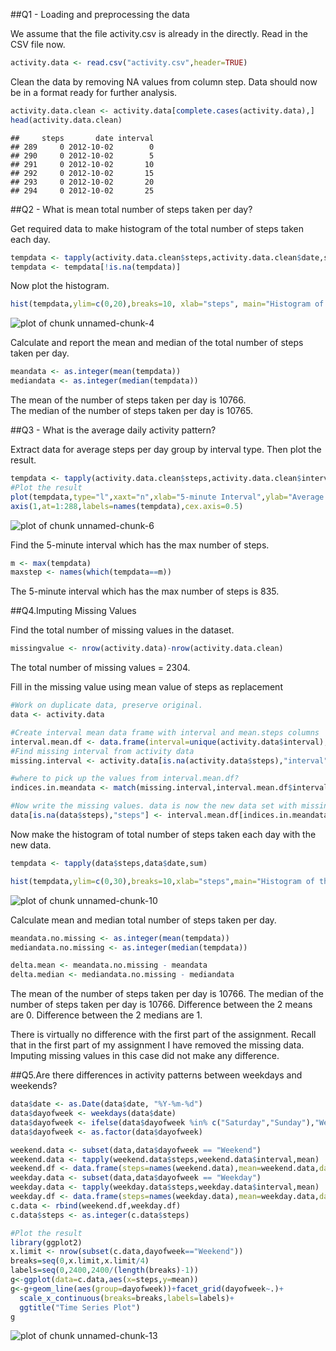 ##Q1 - Loading and preprocessing the data

We assume that the file activity.csv is already in the directly.
Read in the CSV file now.


```r
activity.data <- read.csv("activity.csv",header=TRUE)
```

Clean the data by removing NA values from column step. Data should now be in a format ready for further analysis.


```r
activity.data.clean <- activity.data[complete.cases(activity.data),]
head(activity.data.clean)
```

```
##     steps       date interval
## 289     0 2012-10-02        0
## 290     0 2012-10-02        5
## 291     0 2012-10-02       10
## 292     0 2012-10-02       15
## 293     0 2012-10-02       20
## 294     0 2012-10-02       25
```
    
    
##Q2 - What is mean total number of steps taken per day?

Get required data to make histogram of the total number of steps taken each day.


```r
tempdata <- tapply(activity.data.clean$steps,activity.data.clean$date,sum)
tempdata <- tempdata[!is.na(tempdata)]
```

Now plot the histogram.


```r
hist(tempdata,ylim=c(0,20),breaks=10, xlab="steps", main="Histogram of the total number of steps taken each day")
```

![plot of chunk unnamed-chunk-4](figure/unnamed-chunk-4-1.png) 

Calculate and report the mean and median of the total number of steps taken per day.


```r
meandata <- as.integer(mean(tempdata))
mediandata <- as.integer(median(tempdata))
```
The mean of the number of steps taken per day is 10766.    
The median of the number of steps taken per day is 10765.
    
##Q3 - What is the average daily activity pattern?    

Extract data for average steps per day group by interval type. Then plot the result.


```r
tempdata <- tapply(activity.data.clean$steps,activity.data.clean$interval,mean)
#Plot the result
plot(tempdata,type="l",xaxt="n",xlab="5-minute Interval",ylab="Average number of steps taken",main="Time Series Plot")
axis(1,at=1:288,labels=names(tempdata),cex.axis=0.5)
```

![plot of chunk unnamed-chunk-6](figure/unnamed-chunk-6-1.png) 

Find the 5-minute interval which has the max number of steps.


```r
m <- max(tempdata)
maxstep <- names(which(tempdata==m))
```
The 5-minute interval which has the max number of steps is 835.
    
    
##Q4.Imputing Missing Values

Find the total number of missing values in the dataset.


```r
missingvalue <- nrow(activity.data)-nrow(activity.data.clean)
```

The total number of missing values = 2304.
      
Fill in the missing value using mean value of steps as replacement 


```r
#Work on duplicate data, preserve original.
data <- activity.data

#Create interval mean data frame with interval and mean.steps columns
interval.mean.df <- data.frame(interval=unique(activity.data$interval), mean.steps=tempdata)
#Find missing interval from activity data
missing.interval <- activity.data[is.na(activity.data$steps),"interval"]

#where to pick up the values from interval.mean.df?
indices.in.meandata <- match(missing.interval,interval.mean.df$interval)

#Now write the missing values. data is now the new data set with missing values filled in
data[is.na(data$steps),"steps"] <- interval.mean.df[indices.in.meandata,"mean.steps"]
```

Now make the histogram of total number of steps taken each day with the new data.

```r
tempdata <- tapply(data$steps,data$date,sum)

hist(tempdata,ylim=c(0,30),breaks=10,xlab="steps",main="Histogram of the total number of steps taken each day")
```

![plot of chunk unnamed-chunk-10](figure/unnamed-chunk-10-1.png) 

Calculate mean and median total number of steps taken per day.


```r
meandata.no.missing <- as.integer(mean(tempdata))
mediandata.no.missing <- as.integer(median(tempdata))

delta.mean <- meandata.no.missing - meandata
delta.median <- mediandata.no.missing - mediandata
```

The mean of the number of steps taken per day is 10766.
The median of the number of steps taken per day is 10766.
Difference between the 2 means are 0.
Difference between the 2 medians are 1.
     
There is virtually no difference with the first part of the assignment. Recall that in the first part of my assignment I have removed the missing data. Imputing missing values in this case did not make any difference.
    
##Q5.Are there differences in activity patterns between weekdays and weekends?


```r
data$date <- as.Date(data$date, "%Y-%m-%d")
data$dayofweek <- weekdays(data$date)
data$dayofweek <- ifelse(data$dayofweek %in% c("Saturday","Sunday"),"Weekend","Weekday")
data$dayofweek <- as.factor(data$dayofweek)
```


```r
weekend.data <- subset(data,data$dayofweek == "Weekend")
weekend.data <- tapply(weekend.data$steps,weekend.data$interval,mean)
weekend.df <- data.frame(steps=names(weekend.data),mean=weekend.data,dayofweek="Weekend")
weekday.data <- subset(data,data$dayofweek == "Weekday")
weekday.data <- tapply(weekday.data$steps,weekday.data$interval,mean)
weekday.df <- data.frame(steps=names(weekday.data),mean=weekday.data,dayofweek="Weekday")
c.data <- rbind(weekend.df,weekday.df)
c.data$steps <- as.integer(c.data$steps)

#Plot the result
library(ggplot2)
x.limit <- nrow(subset(c.data,dayofweek=="Weekend"))
breaks=seq(0,x.limit,x.limit/4)
labels=seq(0,2400,2400/(length(breaks)-1))
g<-ggplot(data=c.data,aes(x=steps,y=mean))
g<-g+geom_line(aes(group=dayofweek))+facet_grid(dayofweek~.)+ 
  scale_x_continuous(breaks=breaks,labels=labels)+
  ggtitle("Time Series Plot")
g
```

![plot of chunk unnamed-chunk-13](figure/unnamed-chunk-13-1.png) 

